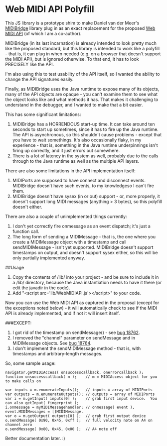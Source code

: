 # Web MIDI API Polyfill

This JS library is a prototype shim to make Daniel van der Meer's [MIDIBridge](https://github.com/abudaan/MIDIBridge) library plug in as an exact replacement for the proposed [Web MIDI API](https://dvcs.w3.org/hg/audio/raw-file/tip/midi/specification.html) (of which I am a co-author).

MIDIBridge (in its last incarnation) is already intended to look pretty much like the proposed standard, but this library is intended to work like a polyfill - that is, it can plug in when needed (e.g. on a browser that doesn't support the MIDI API), but is ignored otherwise.  To that end, it has to look PRECISELY like the API.

I'm also using this to test usability of the API itself, so I wanted the ability to change the API signatures easily.

Finally, as MIDIBridge uses the Java runtime to expose many of its objects, many of the API objects are opaque - you can't examine them to see what the object looks like and what methods it has.  That makes it challenging to understand in the debugger, and I wanted to make that a bit easier.

This has some significant limitations:
1. MIDIBridge has a HORRENDOUS start-up time.  It can take around ten seconds to start up sometimes, since it has to fire up the Java runtime.  The API is asynchronous, so this shouldn't cause problems - except that you have to wait somethings.  It's also occasionally flaky, in my experience - that is, something in the Java runtime underpinnings isn't firing up correctly, and it just errors out somewhere.
2. There is a lot of latency in the system as well, probably due to the calls through to the Java runtime as well as the multiple API layers.

There are also some limitations in the API implementation itself:
1. MIDIPorts are supposed to have connect and disconnect events.  MIDIBridge doesn't have such events, to my knowledgeso I can't fire them.
2. MIDIBridge doesn't have sysex (in or out) support - or, more properly, it doesn't support long MIDI messages (anything > 3 bytes), so this polyfill doesn't either.

There are also a couple of unimplemented things currently:

1. I don't yet correctly fire onmessage as an event dispatch; it's just a function call.
2. The long form of sending a MIDIMessage - that is, the one where you create a MIDIMessage object with a timestamp and call sendMIDIMessage - isn't yet supported.  MIDIBridge doesn't support timestamps on output, and doesn't support sysex either, so this will be only partially implemented anyway.

##Usage

1. Copy the contents of /lib/ into your project - and be sure to include it in a /lib/ directory, because the Java instantiation needs to have it there (or edit the javadir in the code).  
2. Add "&lt;script src='lib/WebMIDIAPI.js'>&lt;/script>" to your code.

Now you can use the Web MIDI API as captured in the proposal (except for the exceptions noted below) - it will automatically check to see if the MIDI API is already implemented, and if not it will insert itself.

###EXCEPT:

1. I got rid of the timestamp on sendMessage() - see [bug 18762](https://www.w3.org/Bugs/Public/show_bug.cgi?id=18762).
2. I removed the "channel" parameter on sendMessage and in MIDIMessage objects.  See [bug 18764](https://www.w3.org/Bugs/Public/show_bug.cgi?id=18764).
3. I don't implement the sendMIDIMessage method - that is, with timestamps and arbitrary-length messages.

So, some sample usage: 

    navigator.getMIDIAccess( onsuccesscallback, onerrorcallback );
    function onsuccesscallback( m );	// m = MIDIAccess object for you to make calls on

    var inputs = m.enumerateInputs();   // inputs = array of MIDIPorts
    var outputs = m.enumerateOutputs(); // outputs = array of MIDIPorts
    var i = m.getInput( inputs[0] );    // grab first input device.  You can also getInput( fingerprint );
    i.onmessage = myMIDIMessagehandler;	// onmessage( event ), event.MIDIMessages = []MIDIMessage.
    var o = m.getOutput( outputs[0] );  // grab first output device
    o.sendMessage( 0x90, 0x45, 0xff );  // full velocity note on A4 on channel zero
    o.sendMessage( 0x80, 0x45, 0x00 );  // A4 note off

Better documentation later.  :)
